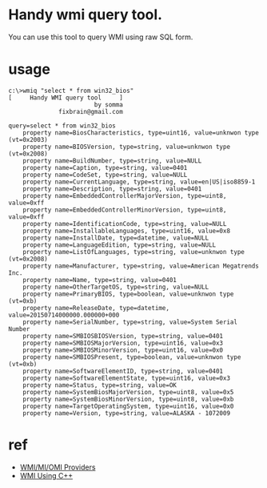 # Handy wmi query tool.

You can use this tool to query WMI using raw SQL form.

# usage

	c:\>wmiq "select * from win32_bios"
	[     Handy WMI query tool     ]
	                        by somma
	              fixbrain@gmail.com

	query=select * from win32_bios
	    property name=BiosCharacteristics, type=uint16, value=unknwon type (vt=0x2003)
	    property name=BIOSVersion, type=string, value=unknwon type (vt=0x2008)
	    property name=BuildNumber, type=string, value=NULL
	    property name=Caption, type=string, value=0401
	    property name=CodeSet, type=string, value=NULL
	    property name=CurrentLanguage, type=string, value=en|US|iso8859-1
	    property name=Description, type=string, value=0401
	    property name=EmbeddedControllerMajorVersion, type=uint8, value=0xff
	    property name=EmbeddedControllerMinorVersion, type=uint8, value=0xff
	    property name=IdentificationCode, type=string, value=NULL
	    property name=InstallableLanguages, type=uint16, value=0x8
	    property name=InstallDate, type=datetime, value=NULL
	    property name=LanguageEdition, type=string, value=NULL
	    property name=ListOfLanguages, type=string, value=unknwon type (vt=0x2008)
	    property name=Manufacturer, type=string, value=American Megatrends Inc.
	    property name=Name, type=string, value=0401
	    property name=OtherTargetOS, type=string, value=NULL
	    property name=PrimaryBIOS, type=boolean, value=unknwon type (vt=0xb)
	    property name=ReleaseDate, type=datetime, value=20150714000000.000000+000
	    property name=SerialNumber, type=string, value=System Serial Number
	    property name=SMBIOSBIOSVersion, type=string, value=0401
	    property name=SMBIOSMajorVersion, type=uint16, value=0x3
	    property name=SMBIOSMinorVersion, type=uint16, value=0x0
	    property name=SMBIOSPresent, type=boolean, value=unknwon type (vt=0xb)
	    property name=SoftwareElementID, type=string, value=0401
	    property name=SoftwareElementState, type=uint16, value=0x3
	    property name=Status, type=string, value=OK
	    property name=SystemBiosMajorVersion, type=uint8, value=0x5
	    property name=SystemBiosMinorVersion, type=uint8, value=0xb
	    property name=TargetOperatingSystem, type=uint16, value=0x0
	    property name=Version, type=string, value=ALASKA - 1072009
    
# ref
+ [WMI/MI/OMI Providers](https://msdn.microsoft.com/en-us/library/bg126473(v=vs.85).aspx)
+ [WMI Using C++](http://serious-code.net/doku/doku.php?id=kb:wmiusingcpp)